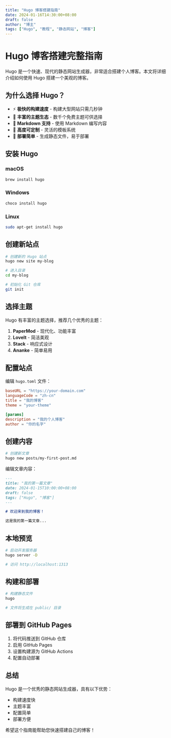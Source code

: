 ```yaml
---
title: "Hugo 博客搭建指南"
date: 2024-01-16T14:30:00+08:00
draft: false
author: "博主"
tags: ["Hugo", "教程", "静态网站", "博客"]
---
```


# Hugo 博客搭建完整指南

Hugo 是一个快速、现代的静态网站生成器，非常适合搭建个人博客。本文将详细介绍如何使用 Hugo 搭建一个美观的博客。

## 为什么选择 Hugo？

- ⚡ **极快的构建速度** - 构建大型网站只需几秒钟
- 🎨 **丰富的主题生态** - 数千个免费主题可供选择
- 📝 **Markdown 支持** - 使用 Markdown 编写内容
- 🔧 **高度可定制** - 灵活的模板系统
- 🚀 **部署简单** - 生成静态文件，易于部署

## 安装 Hugo

### macOS
```bash
brew install hugo
```

### Windows
```bash
choco install hugo
```

### Linux
```bash
sudo apt-get install hugo
```

## 创建新站点

```bash
# 创建新的 Hugo 站点
hugo new site my-blog

# 进入目录
cd my-blog

# 初始化 Git 仓库
git init
```

## 选择主题

Hugo 有丰富的主题选择，推荐几个优秀的主题：

1. **PaperMod** - 现代化、功能丰富
2. **LoveIt** - 简洁美观
3. **Stack** - 响应式设计
4. **Ananke** - 简单易用

## 配置站点

编辑 `hugo.toml` 文件：

```toml
baseURL = "https://your-domain.com"
languageCode = "zh-cn"
title = "我的博客"
theme = "your-theme"

[params]
description = "我的个人博客"
author = "你的名字"
```

## 创建内容

```bash
# 创建新文章
hugo new posts/my-first-post.md
```

编辑文章内容：

```markdown
---
title: "我的第一篇文章"
date: 2024-01-15T10:00:00+08:00
draft: false
tags: ["Hugo", "博客"]
---

# 欢迎来到我的博客！

这是我的第一篇文章...
```

## 本地预览

```bash
# 启动开发服务器
hugo server -D

# 访问 http://localhost:1313
```

## 构建和部署

```bash
# 构建静态文件
hugo

# 文件将生成在 public/ 目录
```

## 部署到 GitHub Pages

1. 将代码推送到 GitHub 仓库
2. 启用 GitHub Pages
3. 设置构建源为 GitHub Actions
4. 配置自动部署

## 总结

Hugo 是一个优秀的静态网站生成器，具有以下优势：

- 构建速度快
- 主题丰富
- 配置简单
- 部署方便

希望这个指南能帮助您快速搭建自己的博客！
